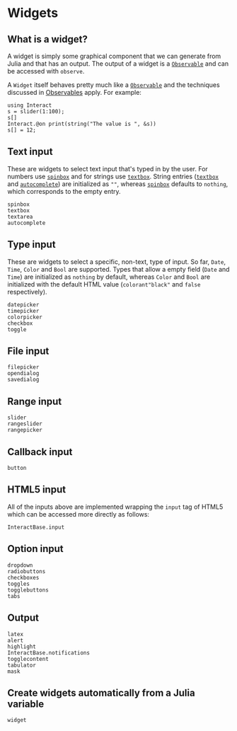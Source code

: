 # Widgets

## What is a widget?

A widget is simply some graphical component that we can generate from Julia and that has an output.
The output of a widget is a [`Observable`](@ref) and can be accessed with `observe`.

A `Widget` itself behaves pretty much like a [`Observable`](@ref) and the techniques discussed in [Observables](@ref) apply. For example:

```@repl manual
using Interact
s = slider(1:100);
s[]
Interact.@on print(string("The value is ", &s))
s[] = 12;
```

## Text input

These are widgets to select text input that's typed in by the user. For numbers use [`spinbox`](@ref) and for strings use [`textbox`](@ref). String entries ([`textbox`](@ref) and [`autocomplete`](@ref)) are initialized as `""`, whereas [`spinbox`](@ref) defaults to `nothing`, which corresponds to the empty entry.

```@docs
spinbox
textbox
textarea
autocomplete
```

## Type input

These are widgets to select a specific, non-text, type of input. So far, `Date`, `Time`, `Color` and `Bool` are supported. Types that allow a empty field (`Date` and `Time`) are initialized as `nothing` by default, whereas `Color` and `Bool` are initialized with the default HTML value (`colorant"black"` and `false` respectively).

```@docs
datepicker
timepicker
colorpicker
checkbox
toggle
```

## File input

```@docs
filepicker
opendialog
savedialog
```

## Range input

```@docs
slider
rangeslider
rangepicker
```

## Callback input

```@docs
button
```
## HTML5 input

All of the inputs above are implemented wrapping the `input` tag of HTML5 which can be accessed more directly as follows:

```@docs
InteractBase.input
```

## Option input

```@docs
dropdown
radiobuttons
checkboxes
toggles
togglebuttons
tabs
```

## Output

```@docs
latex
alert
highlight
InteractBase.notifications
togglecontent
tabulator
mask
```

## Create widgets automatically from a Julia variable

```@docs
widget
```
